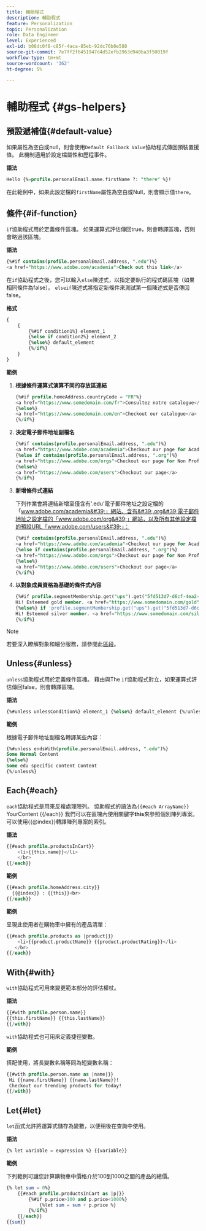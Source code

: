 ```yaml
---
title: 輔助程式
description: 輔助程式
feature: Personalization
topic: Personalization
role: Data Engineer
level: Experienced
exl-id: b08dc0f8-c85f-4aca-85eb-92dc76b0e588
source-git-commit: 7e7ff2f6451947d4d52efb2963d940ba3f50819f
workflow-type: tm+mt
source-wordcount: '362'
ht-degree: 5%

---
```


# 輔助程式 {#gs-helpers}

## 預設遞補值{#default-value}

如果屬性為空白或null，則會使用`Default Fallback Value`協助程式傳回預裝置援值。 此機制適用於設定檔屬性和歷程事件。

**語法**

```sql
Hello {%=profile.personalEmail.name.firstName ?: "there" %}!
```

在此範例中，如果此設定檔的`firstName`屬性為空白或Null，則會顯示值`there`。

## 條件{#if-function}

`if`協助程式用於定義條件區塊。
如果運算式評估傳回true，則會轉譯區塊，否則會略過該區塊。

**語法**

```sql
{%#if contains(profile.personalEmail.address, ".edu")%}
<a href="https://www.adobe.com/academia">Check out this link</a>
```

在`if`協助程式之後，您可以輸入`else`陳述式，以指定要執行的程式碼區塊（如果相同條件為false）。
`elseif`陳述式將指定新條件來測試第一個陳述式是否傳回false。


**格式**

```sql
{
    {
        {%#if condition1%} element_1 
        {%else if condition2%} element_2 
        {%else%} default_element 
        {%/if%}
    }
}
```

**範例**

1. **根據條件運算式演算不同的存放區連結**

   ```sql
   {%#if profile.homeAddress.countryCode = "FR"%}
   <a href="https://www.somedomain.com/fr">Consultez notre catalogue</a>
   {%else%}
   <a href="https://www.somedomain.com/en">Checkout our catalogue</a>
   {%/if%}
   ```

1. **決定電子郵件地址副檔名**

   ```sql
   {%#if contains(profile.personalEmail.address, ".edu")%}
   <a href="https://www.adobe.com/academia">Checkout our page for Academia personals</a>
   {%else if contains(profile.personalEmail.address, ".org")%}
   <a href="https://www.adobe.com/orgs">Checkout our page for Non Profits</a>
   {%else%}
   <a href="https://www.adobe.com/users">Checkout our page</a>
   {%/if%}
   ```

1. **新增條件式連結**

   下列作業會將連結新增至僅含有&#39;.edu&#39;電子郵件地址之設定檔的「www.adobe.com/academia&#39;」網站、含有&#39;.org&#39;電子郵件地址之設定檔的「www.adobe.com/org&#39;」網站，以及所有其他設定檔的預設URL「www.adobe.com/users&#39;」：

   ```sql
   {%#if contains(profile.personalEmail.address, ".edu")%}
   <a href="https://www.adobe.com/academia">Checkout our page for Academia personals</a>
   {%else if contains(profile.personalEmail.address, ".org")%}
   <a href="https://www.adobe.com/orgs">Checkout our page for Non Profits</a>
   {%else%}
   <a href="https://www.adobe.com/users">Checkout our page</a>
   {%/if%}
   ```

1. **以對象成員資格為基礎的條件式內容**

   ```sql
   {%#if profile.segmentMembership.get("ups").get("5fd513d7-d6cf-4ea2-856a-585150041a8b").status = "existing"%}
   Hi! Esteemed gold member. <a href="https://www.somedomain.com/gold">Checkout your exclusive perks </a>
   {%else%} if 'profile.segmentMembership.get("ups").get("5fd513d7-d6cf-4ea2-856a-585150041a8c").status = "existing"'%}
   Hi! Esteemed silver member. <a href="https://www.somedomain.com/silver">Checkout your exclusive perks </a>
   {%/if%}
   ```

>[!NOTE]
>
>若要深入瞭解對象和細分服務，請參閱此[區段](../../audience/about-audiences.md)。


## Unless{#unless}

`unless`協助程式用於定義條件區塊。 藉由與The `if`協助程式對立，如果運算式評估傳回false，則會轉譯區塊。

**語法**

```sql
{%#unless unlessCondition%} element_1 {%else%} default_element {%/unless%}
```

**範例**

根據電子郵件地址副檔名轉譯某些內容：

```sql
{%#unless endsWith(profile.personalEmail.address, ".edu")%}
Some Normal Content
{%else%}
Some edu specific content Content
{%/unless%}
```

## Each{#each}

`each`協助程式是用來反複處理陣列。
協助程式的語法為```{{#each ArrayName}}``` YourContent {{/each}}
我們可以在區塊內使用關鍵字**this**&#x200B;來參照個別陣列專案。 可以使用{{@index}}轉譯陣列專案的索引。

**語法**

```sql
{{#each profile.productsInCart}}
    <li>{{this.name}}</li>
    </br>
{{/each}}
```

**範例**

```sql
{{#each profile.homeAddress.city}}
  {{@index}} : {{this}}<br>
{{/each}}
```

**範例**

呈現此使用者在購物車中擁有的產品清單：

```sql
{{#each profile.products as |product|}}
    <li>{{product.productName}} {{product.productRating}}</li>
   </br>
{{/each}}
```

## With{#with}

`with`協助程式可用來變更範本部分的評估權杖。

**語法**

```sql
{{#with profile.person.name}}
{{this.firstName}} {{this.lastName}}
{{/with}}
```

`with`協助程式也可用來定義捷徑變數。

**範例**

搭配使用，將長變數名稱等同為短變數名稱：

```sql
{{#with profile.person.name as |name|}}
 Hi {{name.firstName}} {{name.lastName}}!
 Checkout our trending products for today!
{{/with}}
```

## Let{#let}

`let`函式允許將運算式儲存為變數，以便稍後在查詢中使用。

**語法**

```sql
{% let variable = expression %} {{variable}}
```

**範例**

下列範例可讓您計算購物車中價格介於100到1000之間的產品的總價。

```sql
{% let sum = 0%}
    {{#each profile.productsInCart as |p|}}
        {%#if p.price>100 and p.price<1000%}
            {%let sum = sum + p.price %}
        {%/if%}
    {{/each}}
{{sum}}
```
